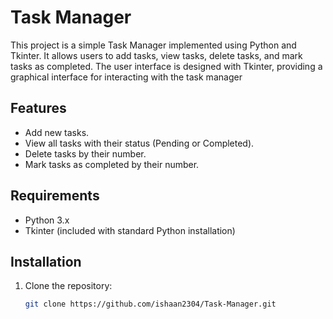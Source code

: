 # Task Manager

This project is a simple Task Manager implemented using Python and Tkinter. It allows users to add tasks, view tasks, delete tasks, and mark tasks as completed. The user interface is designed with Tkinter, providing a graphical interface for interacting with the task manager

## Features

- Add new tasks.
- View all tasks with their status (Pending or Completed).
- Delete tasks by their number.
- Mark tasks as completed by their number.

## Requirements

- Python 3.x
- Tkinter (included with standard Python installation)

## Installation

1. Clone the repository:
   ```sh
   git clone https://github.com/ishaan2304/Task-Manager.git
